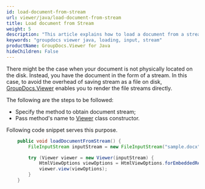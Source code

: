 ```yaml
---
id: load-document-from-stream
url: viewer/java/load-document-from-stream
title: Load document from Stream
weight: 5
description: "This article explains how to load a document from a stream with GroupDocs.Viewer using Java."
keywords: "groupdocs viewer java, loading, input, stream"
productName: GroupDocs.Viewer for Java
hideChildren: False
---
```

There might be the case when your document is not physically located on the disk. Instead, you have the document in the form of a stream. In this case, to avoid the overhead of saving stream as a file on disk, [GroupDocs.Viewer](https://products.groupdocs.com/viewer) enables you to render the file streams directly.

The following are the steps to be followed:

* Specify the method to obtain document stream;
* Pass method's name to [Viewer](https://reference.groupdocs.com/viewer/java/com.groupdocs.viewer/Viewer) class constructor.

Following code snippet serves this purpose.

```java
    public void loadDocumentFromStream() {
        FileInputStream inputStream = new FileInputStream("sample.docx"))

        try (Viewer viewer = new Viewer(inputStream) {
            HtmlViewOptions viewOptions = HtmlViewOptions.forEmbeddedResources();
            viewer.view(viewOptions);
        }
    }
```

